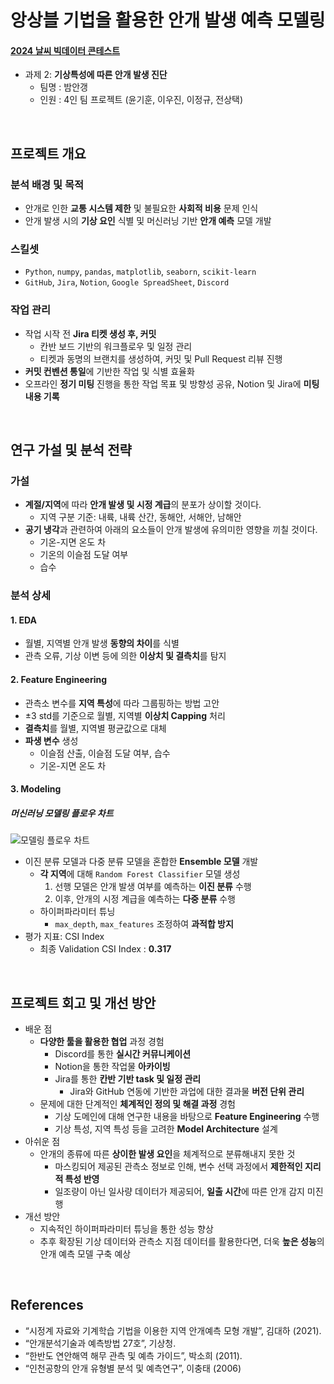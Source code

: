 # 앙상블 기법을 활용한 안개 발생 예측 모델링
#### [2024 날씨 빅데이터 콘테스트](https://bd.kma.go.kr/contest/) 
- 과제 2: **기상특성에 따른 안개 발생 진단**
    - 팀명 : 밤안갱 
    - 인원 : 4인 팀 프로젝트 (윤기훈, 이우진, 이정규, 전상택)
<br>

## 프로젝트 개요
### 분석 배경 및 목적
- 안개로 인한 **교통 시스템 제한** 및 불필요한 **사회적 비용** 문제 인식
- 안개 발생 시의 **기상 요인** 식별 및 머신러닝 기반 **안개 예측** 모델 개발

### 스킬셋
- `Python`, `numpy`, `pandas`, `matplotlib`, `seaborn`, `scikit-learn`
- `GitHub`, `Jira`, `Notion`, `Google SpreadSheet`, `Discord`

### 작업 관리
- 작업 시작 전 **Jira 티켓 생성 후, 커밋**
    - 칸반 보드 기반의 워크플로우 및 일정 관리
    - 티켓과 동명의 브랜치를 생성하여, 커밋 및 Pull Request 리뷰 진행
- **커밋 컨벤션 통일**에 기반한 작업 및 식별 효율화
- 오프라인 **정기 미팅** 진행을 통한 작업 목표 및 방향성 공유, Notion 및 Jira에 **미팅 내용 기록**
<br>

## 연구 가설 및 분석 전략
### 가설
- **계절/지역**에 따라 **안개 발생 및 시정 계급**의 분포가 상이할 것이다.
    - 지역 구분 기준: 내륙, 내륙 산간, 동해안, 서해안, 남해안
- **공기 냉각**과 관련하여 아래의 요소들이 안개 발생에 유의미한 영향을 끼칠 것이다.
    - 기온-지면 온도 차
    - 기온의 이슬점 도달 여부
    - 습수

### 분석 상세
#### 1. EDA
- 월별, 지역별 안개 발생 **동향의 차이**를 식별
- 관측 오류, 기상 이변 등에 의한 **이상치 및 결측치**를 탐지

#### 2. Feature Engineering
- 관측소 변수를 **지역 특성**에 따라 그룹핑하는 방법 고안
- ±3 std를 기준으로 월별, 지역별 **이상치 Capping** 처리
- **결측치**를 월별, 지역별 평균값으로 대체
- **파생 변수** 생성
    - 이슬점 산출, 이슬점 도달 여부, 습수
    - 기온-지면 온도 차
    
#### 3. Modeling
##### 머신러닝 모델링 플로우 차트 <br>
![모델링 플로우 차트](https://i.imgur.com/eGKHxHF.png)
- 이진 분류 모델과 다중 분류 모델을 혼합한 **Ensemble 모델** 개발
    - **각 지역**에 대해 `Random Forest Classifier` 모델 생성
        1. 선행 모델은 안개 발생 여부를 예측하는 **이진 분류** 수행
        2. 이후, 안개의 시정 계급을 예측하는 **다중 분류** 수행
    - 하이퍼파라미터 튜닝
        - `max_depth`, `max_features` 조정하여 **과적합 방지**
- 평가 지표: CSI Index
    - 최종 Validation CSI Index : **0.317**
<br>

## 프로젝트 회고 및 개선 방안
- 배운 점
    - **다양한 툴을 활용한 협업** 과정 경험
        - Discord를 통한 **실시간 커뮤니케이션**
        - Notion을 통한 작업물 **아카이빙**
        - Jira를 통한 **칸반 기반 task 및 일정 관리**
            - Jira와 GitHub 연동에 기반한 과업에 대한 결과물 **버전 단위 관리**
    - 문제에 대한 단계적인 **체계적인 정의 및 해결 과정** 경험
        - 기상 도메인에 대해 연구한 내용을 바탕으로 **Feature Engineering** 수행
        - 기상 특성, 지역 특성 등을 고려한 **Model Architecture** 설계
- 아쉬운 점
    - 안개의 종류에 따른 **상이한 발생 요인**을 체계적으로 분류해내지 못한 것
        - 마스킹되어 제공된 관측소 정보로 인해, 변수 선택 과정에서 **제한적인 지리적 특성 반영**
        - 일조량이 아닌 일사량 데이터가 제공되어, **일출 시간**에 따른 안개 감지 미진행
- 개선 방안
    - 지속적인 하이퍼파라미터 튜닝을 통한 성능 향상
    - 추후 확장된 기상 데이터와 관측소 지점 데이터를 활용한다면, 더욱 **높은 성능**의 안개 예측 모델 구축 예상
<br>

## References
- “시정계 자료와 기계학습 기법을 이용한 지역 안개예측 모형 개발”, 김대하 (2021).
- “안개분석기술과 예측방법 27호”, 기상청.
- “한반도 연안해역 해무 관측 및 예측 가이드”, 박소희 (2011).
- “인천공항의 안개 유형별 분석 및 예측연구”, 이충태 (2006)
